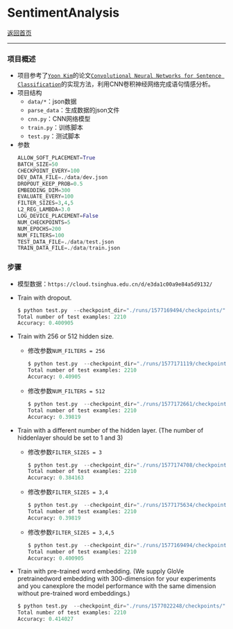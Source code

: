 # SentimentAnalysis
[返回首页](https://desperadoadil.github.io/)  

---

### 项目概述
- 项目参考了[`Yoon Kim`](http://www.people.fas.harvard.edu/~yoonkim/)的论文[`Convolutional Neural Networks for Sentence Classification`](https://arxiv.org/pdf/1408.5882.pdf)的实现方法，利用CNN卷积神经网络完成语句情感分析。
- 项目结构
    - `data/*`：json数据
    - `parse_data`：生成数据的json文件
    - `cnn.py`：CNN网络模型
    - `train.py`：训练脚本
    - `test.py`：测试脚本
- 参数
    ```python
    ALLOW_SOFT_PLACEMENT=True
    BATCH_SIZE=50
    CHECKPOINT_EVERY=100
    DEV_DATA_FILE=./data/dev.json
    DROPOUT_KEEP_PROB=0.5
    EMBEDDING_DIM=300
    EVALUATE_EVERY=100
    FILTER_SIZES=3,4,5
    L2_REG_LAMBDA=3.0
    LOG_DEVICE_PLACEMENT=False
    NUM_CHECKPOINTS=5
    NUM_EPOCHS=200
    NUM_FILTERS=100
    TEST_DATA_FILE=./data/test.json
    TRAIN_DATA_FILE=./data/train.json
    ```

### 步骤
- 模型数据：`https://cloud.tsinghua.edu.cn/d/e3da1c00a9e84a5d9132/`
- Train with dropout.
    ```python
    $ python test.py  --checkpoint_dir="./runs/1577169494/checkpoints/"
    Total number of test examples: 2210
    Accuracy: 0.400905
    ```

- Train with 256 or 512 hidden size.
    - 修改参数`NUM_FILTERS = 256`
        ```python
        $ python test.py  --checkpoint_dir="./runs/1577171119/checkpoints/"
        Total number of test examples: 2210
        Accuracy: 0.40905
        ```
    - 修改参数`NUM_FILTERS = 512`
        ```python
        $ python test.py  --checkpoint_dir="./runs/1577172661/checkpoints/"
        Total number of test examples: 2210
        Accuracy: 0.39819
        ```

- Train with a different number of the hidden layer.  (The number of hiddenlayer should be set to 1 and 3)
    - 修改参数`FILTER_SIZES = 3`
        ```python
        $ python test.py  --checkpoint_dir="./runs/1577174708/checkpoints/"
        Total number of test examples: 2210
        Accuracy: 0.384163
        ```
    - 修改参数`FILTER_SIZES = 3,4`
        ```python
        $ python test.py  --checkpoint_dir="./runs/1577175634/checkpoints/"
        Total number of test examples: 2210
        Accuracy: 0.39819
        ```
    - 修改参数`FILTER_SIZES = 3,4,5`
        ```python
        $ python test.py  --checkpoint_dir="./runs/1577169494/checkpoints/"
        Total number of test examples: 2210
        Accuracy: 0.400905
        ```

- Train  with  pre-trained  word  embedding.   (We  supply  GloVe  pretrainedword  embedding  with  300-dimension  for  your  experiments  and  you  canexplore  the  model  performance  with  the  same  dimension  without  pre-trained word embeddings.)
    ```python
    $ python test.py  --checkpoint_dir="./runs/1577022248/checkpoints/"
    Total number of test examples: 2210
    Accuracy: 0.414027
    ```
